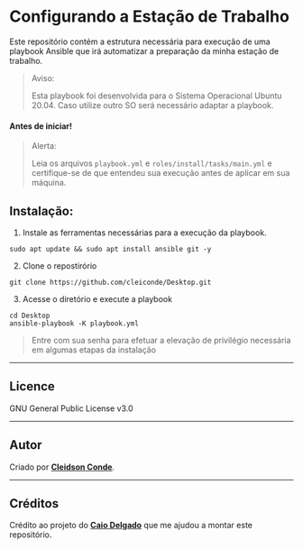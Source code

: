 # Configurando a Estação de Trabalho

Este repositório contém a estrutura necessária para execução de uma playbook Ansible que irá automatizar a preparação da minha estação de trabalho.

>Aviso:
>
>Esta playbook foi desenvolvida para o Sistema Operacional Ubuntu 20.04. Caso utilize outro SO será necessário adaptar a playbook.

#### **Antes de iniciar**!
>Alerta:
>
>Leia os arquivos ```playbook.yml``` e ```roles/install/tasks/main.yml``` e certifique-se de que entendeu sua execução antes de aplicar em sua máquina.

## Instalação:

1. Instale as ferramentas necessárias para a execução da playbook.
```Shell
sudo apt update && sudo apt install ansible git -y
```

2. Clone o repostirório
```Shell
git clone https://github.com/cleiconde/Desktop.git
```

3. Acesse o diretório <Desktop> e execute a playbook
```Shell
cd Desktop
ansible-playbook -K playbook.yml
```
>Entre com sua senha para efetuar a elevação de privilégio necessária em algumas etapas da instalação

___

## Licence

GNU General Public License v3.0

___

## Autor
Criado por **[Cleidson Conde](https://www.linkedin.com/in/cleidson-conde)**.


___

## Créditos
Crédito ao projeto do **[Caio Delgado](https://github.com/caiodelgadonew)** que me ajudou a montar este repositório. 
